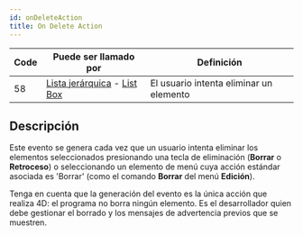 ```yaml
---
id: onDeleteAction
title: On Delete Action
---
```


| Code | Puede ser llamado por                                                                          | Definición                              |
| ---- | ---------------------------------------------------------------------------------------------- | --------------------------------------- |
| 58   | [Lista jerárquica](FormObjects/list_overview.md) - [List Box](FormObjects/listbox_overview.md) | El usuario intenta eliminar un elemento |

## Descripción

Este evento se genera cada vez que un usuario intenta eliminar los elementos seleccionados presionando una tecla de eliminación (**Borrar** o **Retroceso**) o seleccionando un elemento de menú cuya acción estándar asociada es 'Borrar' (como el comando **Borrar** del menú **Edición**).

Tenga en cuenta que la generación del evento es la única acción que realiza 4D: el programa no borra ningún elemento. Es el desarrollador quien debe gestionar el borrado y los mensajes de advertencia previos que se muestren.

